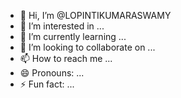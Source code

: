 
- 👋 Hi, I’m @LOPINTIKUMARASWAMY
- 👀 I’m interested in ...
- 🌱 I’m currently learning ...
- 💞️ I’m looking to collaborate on ...
- 📫 How to reach me ...
- 😄 Pronouns: ...
- ⚡ Fun fact: ...

<!---
LOPINTIKUMARASWAMY/LOPINTIKUMARASWAMY is a ✨ special ✨ repository because its `README.md` (this file) appears on your GitHub profile.
You can click the Preview link to take a look at your changes.
--->

